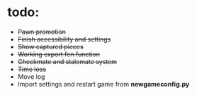 # todo:
* ~~Pawn promotion~~
* ~~Finish accessibility and settings~~
* ~~Show captured pieces~~
* ~~Working export fen function~~
* ~~Checkmate and stalemate system~~
* ~~Time loss~~
* Move log
* Import settings and restart game from __newgameconfig.py__